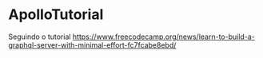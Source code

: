 # ApolloTutorial

Seguindo o tutorial https://www.freecodecamp.org/news/learn-to-build-a-graphql-server-with-minimal-effort-fc7fcabe8ebd/